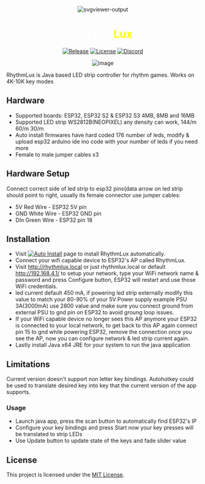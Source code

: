 

<div align="center">

![svgviewer-output](https://github.com/serifpersia/rhythmlux/assets/62844718/7702dad8-64a9-4fbc-99ef-c1121bdd2cab)

<h1><span class="piano-text" style="color: white;">Rhythm</span><span class="lux-text" style="color: yellow;">Lux</span></h1>   

[![Release](https://img.shields.io/github/release/serifpersia/rhythmlux.svg?style=flat-square)](https://github.com/serifpersia/rhythmlux/releases)
[![License](https://img.shields.io/github/license/serifpersia/rhythmlux?color=blue&style=flat-square)](https://raw.githubusercontent.com/serifpersia/rhythmlux/master/LICENSE)
[![Discord](https://img.shields.io/discord/1077195120950120458.svg?colorB=blue&label=discord&style=flat-square)](https://discord.gg/MAypyD7k86)
</div>

<div align="center">
 
![image](https://github.com/serifpersia/rhythmlux/assets/62844718/41110702-1293-4566-8bed-04a51290b5d1)


</div>

RhythmLux is Java based LED strip controller for rhythm games. Works on 4K-10K key modes

## Hardware
- Supported boards: ESP32, ESP32 S2 & ESP32 S3 4MB, 8MB and 16MB
- Supported LED strip WS2812B(NEOPIXEL) any density can work, 144/m 60/m 30/m
- Auto install firmwares have hard coded 176 number of leds, modify & upload esp32 arduino ide ino code
 with your number of leds if you need more
- Female to male jumper cables x3

## Hardware Setup
Connect correct side of led strip to esp32 pins(data arrow on led strip should point to right, usually its female connector
use jumper cables:
- 5V Red Wire - ESP32 5V pin
- GND White Wire - ESP32 GND pin
- DIn Green Wire - ESP32 pin 18

## Installation
- Visit [![Auto Install](https://img.shields.io/badge/Auto-%20Install-blue?style=flat-square)](https://serifpersia.github.io/rhythmlux/) page to install RhythmLux automatically.
- Connect your wifi capable device to ESP32's AP called RhythmLux.
- Visit http://rhythmlux.local or just rhythmlux.local or default http://192.168.4.1/ to setup your network, type your WiFi network name & password and press Configure button, ESP32 will restart and use those WiFi credentials.
- led current default 450 mA, if powering led strip externally modify this value to match your 80-90% of your 5V Power supply example PSU 3A(3000mA) use 2800 value and make sure you connect
  ground from external PSU to gnd pin on ESP32 to avoid groung loop issues.
- If your WiFi capable device no longer sees this AP anymore your ESP32 is connected to your local network, to get back to this AP again connect pin 15 to gnd while powering ESP32,
remove the connection once you see the AP, now you can configure network & led strip current again.
- Lastly install Java x64 JRE for your system to run the java application

## Limitations
Current version doesn't support non letter key bindings. Autohotkey could be used to translate desired key into key that the current version of the app supports.

### Usage
- Launch java app, press the scan button to automatically find ESP32's IP
- Configure your key bindings and press Start now your key presses will be translated to strip LEDs
- Use Update button to update state of the keys and fade slider value

## License
This project is licensed under the [MIT License](LICENSE).

